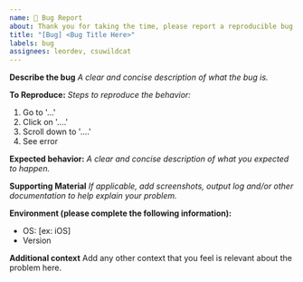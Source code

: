 ```yaml
---
name: 🐛 Bug Report
about: Thank you for taking the time, please report a reproducible bug
title: "[Bug] <Bug Title Here>"
labels: bug
assignees: leordev, csuwildcat
---
```


**Describe the bug**
_A clear and concise description of what the bug is._

**To Reproduce:**
_Steps to reproduce the behavior:_

1. Go to '...'
2. Click on '....'
3. Scroll down to '....'
4. See error

**Expected behavior:**
_A clear and concise description of what you expected to happen._

**Supporting Material**
_If applicable, add screenshots, output log and/or other documentation to help explain your problem._

**Environment (please complete the following information):**

- OS: [ex: iOS]
- Version

**Additional context**
Add any other context that you feel is relevant about the problem here.
